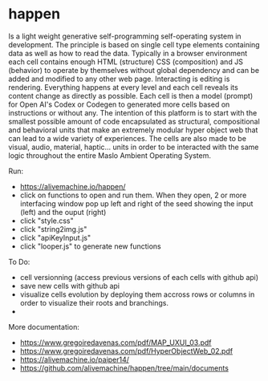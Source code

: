 # happen
 
Is a light weight generative self-programming self-operating system in development. 
The principle is based on single cell type elements containing data as well as how to read the data. Typically in a browser environment each cell contains enough HTML (structure) CSS (composition) and JS (behavior) to operate by themselves without global dependency and can be added and modified to any other web page. Interacting is editing is rendering. Everything happens at every level and each cell reveals its content change as directly as possible. Each cell is then a model (prompt) for Open AI's Codex or Codegen to generated more cells based on instructions or without any. The intention of this platform is to start with the smallest possible amount of code encapsulated as structural, compositional and behavioral units that make an extremely modular hyper object web that can lead to a wide variety of experiences.
The cells are also made to be visual, audio, material, haptic... units in order to be interacted with the same logic throughout the entire Maslo Ambient Operating System.

Run:
- https://alivemachine.io/happen/
- click on functions to open and run them. When they open, 2 or more interfacing window pop up left and right of the seed showing the input (left) and the ouput (right)
- click "style.css"
- click "string2img.js"
- click "apiKeyInput.js"
- click "looper.js" to generate new functions

To Do:
- cell versionning (access previous versions of each cells with github api)
- save new cells with github api
- visualize cells evolution by deploying them accross rows or columns in order to visualize their roots and branchings.
- 

More documentation:
- https://www.gregoiredavenas.com/pdf/MAP_UXUI_03.pdf
- https://www.gregoiredavenas.com/pdf/HyperObjectWeb_02.pdf
- https://alivemachine.io/paiper14/
- https://github.com/alivemachine/happen/tree/main/documents

